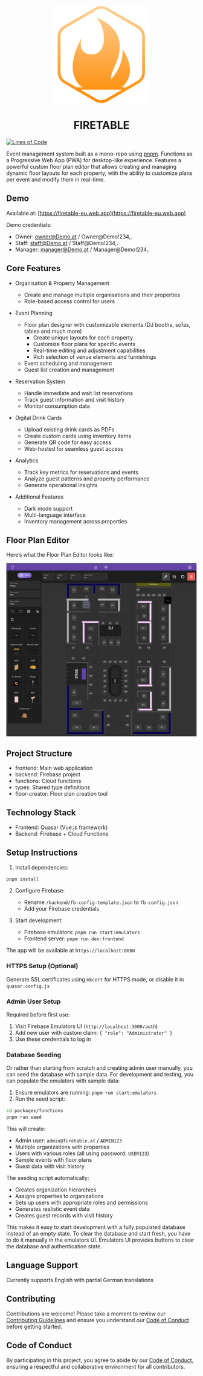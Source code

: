 <p align="center">
  <img src="packages/frontend/public/icons/icon-256x256.png" alt="Firetable Logo" width="256" height="256">
</p>

<h1 align="center">
FIRETABLE
</h1>

[![Lines of Code](https://sonarcloud.io/api/project_badges/measure?project=Smrtnyk_Firetable&metric=ncloc)](https://sonarcloud.io/summary/new_code?id=Smrtnyk_Firetable)

Event management system built as a mono-repo using [pnpm](https://pnpm.io/).
Functions as a Progressive Web App (PWA) for desktop-like experience.
Features a powerful custom floor plan editor that allows creating and managing dynamic floor layouts for each property, with the ability to customize plans per event and modify them in real-time.

## Demo
Available at: [https://firetable-eu.web.app](https://firetable-eu.web.app)

Demo credentials:
- Owner: owner@Demo.at / Owner@Demo!234,.
- Staff: staff@Demo.at / Staff@Demo!234,.
- Manager: manager@Demo.at / Manager@Demo!234,.

## Core Features

- Organisation & Property Management
  - Create and manage multiple organisations and their properties
  - Role-based access control for users

- Event Planning
    - Floor plan designer with customizable elements (DJ booths, sofas, tables and much more)
        - Create unique layouts for each property
        - Customize floor plans for specific events
        - Real-time editing and adjustment capabilities
        - Rich selection of venue elements and furnishings
  - Event scheduling and management
  - Guest list creation and management

- Reservation System
  - Handle immediate and wait list reservations
  - Track guest information and visit history
  - Monitor consumption data

- Digital Drink Cards
    - Upload existing drink cards as PDFs
    - Create custom cards using inventory items
    - Generate QR code for easy access
    - Web-hosted for seamless guest access

- Analytics
  - Track key metrics for reservations and events
  - Analyze guest patterns and property performance
  - Generate operational insights

- Additional Features
  - Dark mode support
  - Multi-language interface
  - Inventory management across properties

## Floor Plan Editor

Here’s what the Floor Plan Editor looks like:

![Floor Editor Screenshot](screenshots/floor-editor.png)


## Project Structure

- frontend: Main web application
- backend: Firebase project
- functions: Cloud functions
- types: Shared type definitions
- floor-creator: Floor plan creation tool

## Technology Stack

- Frontend: Quasar (Vue.js framework)
- Backend: Firebase + Cloud Functions

## Setup Instructions

1. Install dependencies:
```bash
pnpm install
```

2. Configure Firebase:
   - Rename `/backend/fb-config-template.json` to `fb-config.json`
   - Add your Firebase credentials

3. Start development:
   - Firebase emulators: `pnpm run start:emulators`
   - Frontend server: `pnpm run dev:frontend`

The app will be available at `https://localhost:8080`

### HTTPS Setup (Optional)
Generate SSL certificates using `mkcert` for HTTPS mode, or disable it in `quasar.config.js`

### Admin User Setup
Required before first use:
1. Visit Firebase Emulators UI (`http://localhost:3000/auth`)
2. Add new user with custom claim: `{ "role": "Administrator" }`
3. Use these credentials to log in

### Database Seeding
Or rather than starting from scratch and creating admin user manually, you can seed the database with sample data.
For development and testing, you can populate the emulators with sample data:

1. Ensure emulators are running: `pnpm run start:emulators`
2. Run the seed script:
```bash
cd packages/functions
pnpm run seed
```

This will create:
- Admin user: `admin@firetable.at` / `ADMIN123`
- Multiple organizations with properties
- Users with various roles (all using password: `USER123`)
- Sample events with floor plans
- Guest data with visit history

The seeding script automatically:
- Creates organization hierarchies
- Assigns properties to organizations
- Sets up users with appropriate roles and permissions
- Generates realistic event data
- Creates guest records with visit history

This makes it easy to start development with a fully populated database instead of an empty state.
To clear the database and start fresh, you have to do it manually in the emulators UI.
Emulators UI provides buttons to clear the database and authentication state.

## Language Support
Currently supports English with partial German translations

## Contributing
Contributions are welcome! Please take a moment to review our [Contributing Guidelines](CONTRIBUTING.md) and ensure you understand our [Code of Conduct](CODE_OF_CONDUCT.md) before getting started.

## Code of Conduct
By participating in this project, you agree to abide by our [Code of Conduct](CODE_OF_CONDUCT.md), ensuring a respectful and collaborative environment for all contributors.

